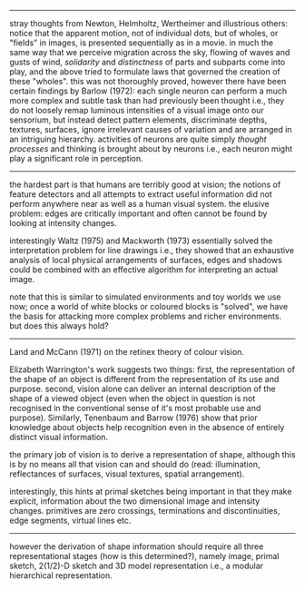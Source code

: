 
---

stray thoughts from Newton, Helmholtz, Wertheimer and illustrious others: notice that the apparent motion, not of individual dots, but of wholes, or "fields" in images, is presented sequentially as in a movie. in much the same way that we perceive migration across the sky, flowing of waves and gusts of wind, _solidarity_ and _distinctness_ of parts and subparts come into play, and the above tried to formulate laws that governed the creation of these "wholes". this was not thoroughly proved, however there have been certain findings by Barlow (1972): each single neuron can perform a much more complex and subtle task than had previously been thought i.e., they do not loosely remap luminous intensities of a visual image onto our sensorium, but instead detect pattern elements, discriminate depths, textures, surfaces, ignore irrelevant causes of variation and are arranged in an intriguing hierarchy. activities of neurons are quite simply _thought processes_ and thinking is brought about by neurons i.e., each neuron might play a significant role in perception. 

---

the hardest part is that humans are terribly good at vision; the notions of feature detectors and all attempts to extract useful information did not perform anywhere near as well as a human visual system. the elusive problem: edges are critically important and often cannot be found by looking at intensity changes.

interestingly Waltz (1975) and Mackworth (1973) essentially solved the interpretation problem for line drawings i.e., they showed that an exhaustive analysis of local physical arrangements of surfaces, edges and shadows could be combined with an effective algorithm for interpreting an actual image. 

note that this is similar to simulated environments and toy worlds we use now; once a world of white blocks or coloured blocks is "solved", we have the basis for attacking more complex problems and richer environments. but does this always hold?

---

Land and McCann (1971) on the retinex theory of colour vision. 

Elizabeth Warrington's work suggests two things: first, the representation of the shape of an object is different from the representation of its use and purpose. second, vision alone can deliver an internal description of the shape of a viewed object (even when the object in question is not recognised in the conventional sense of it's most probable use and purpose). Similarly, Tenenbaum and Barrow (1976) show that prior knowledge about objects help recognition even in the absence of entirely distinct visual information. 

the primary job of vision is to derive a representation of shape, although this is by no means all that vision can and should do (read: illumination, reflectances of surfaces, visual textures, spatial arrangement).

interestingly, this hints at primal sketches being important in that they make explicit, information about the two dimensional image and intensity changes. primitives are zero crossings, terminations and discontinuities, edge segments, virtual lines etc. 

---

however the derivation of shape information should require all three representational stages (how is this determined?), namely image, primal sketch, 2(1/2)-D sketch and 3D model representation i.e., a modular hierarchical representation.
